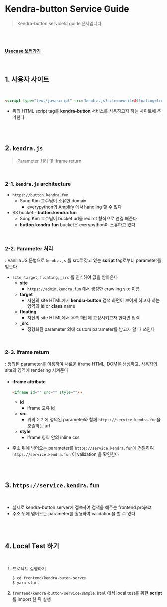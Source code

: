 # Kendra-button Service Guide

> Kendra-button service의 guide 문서입니다

<br>

<br>

#### [Usecase 보러가기](../../draw/usecase.drawio.svg)

<br>


## 1. 사용자 사이트

<br>

```html
<script type="text/javascript" src="kendra.js?site=newsite&floating=true" defer></script>
```

- 위의 HTML script tag를 **kendra-button** 서비스를 사용하고자 하는 사이트에 추가한다

<br>
<br>

## 2. `kendra.js` 

>Parameter 처리 및 iframe return

<br>


### 2-1. `kendra.js` architecture

- `https://button.kendra.fun`
  - Sung Kim 교수님이 소유한 domain
    - everypython의 Amplify 에서 handling 할 수 없다
- S3 bucket - **button.kendra.fun**
  - Sung Kim 교수님이 bucket url을 redirct 형식으로 연결 해준다
  - **button.kendra.fun** bucket은 everypython이 소유하고 있다

<br>

### 2-2. Parameter 처리

: Vanilla JS 문법으로 `kendra.js` 를 src로 갖고 있는 **script** tag로부터 parameter를 받는다

- `site`, `target`, `floating`, `_src` 를 인식하여 값을 받아온다
  - **site**
    - `https://admin.kendra.fun` 에서 생성한 crawling site 이름
  - **target**
    - 자신의 site HTML에서 **kendra-button** 검색 화면이 보이게 하고자 하는 영역의 **id** or **class** name
  - **floating**
    - 자산의 site HTML에서 우측 하단에 고정시키고자 한다면 입력
  - **_src**
    - 정형화된 parameter 외에 custom parameter를 받고자 할 때 쓰인다


<br>

### 2-3. iframe return

: 정의된 parameter를 이용하여 새로운 iframe HTML, DOM을 생성하고, 사용자의 site의 영역에 rendering 시켜준다

- #### iframe attribute

    ```html
    <iframe id="" src="" style=""/>
    ```

  - **id**
    - iframe 고유 id
  - **src**
    - 위의 `2-2` 에 정의된 parameter와 함께 `https://service.kendra.fun`을 호출하는 url
  - **style**
    - iframe 영역 안의 inline css
- 주소 뒤에 넘어오는 parameter를 `https://service.kendra.fun`에 전달하여 `https://service.kendra.fun` 이 validation 을 확인한다

<br>
<br>

## 3. `https://service.kendra.fun`

<br>

- 실제로 kendra-button server에 접속하여 검색을 해주는 frontend project
- 주소 뒤에 넘어오는 parameter를 활용하여 validation을 할 수 있다

<br>
<br>

## 4. Local Test 하기
<br>

1. 프로젝트 실행하기
   ```bash
   $ cd frontend/kendra-buton-servce
   $ yarn start
   ```

2. `frontend/kendra-button-service/sample.html` 에서 local test를 위한 **script** 를 import 한 뒤 실행